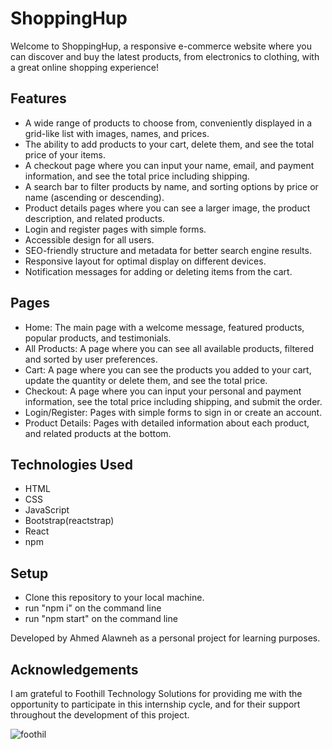 # ShoppingHup

Welcome to ShoppingHup, a responsive e-commerce website where you can discover and buy the latest products, 
from electronics to clothing, with a great online shopping experience!

## Features
- A wide range of products to choose from, conveniently displayed in a grid-like list with images, names, and prices.
- The ability to add products to your cart, delete them, and see the total price of your items.
- A checkout page where you can input your name, email, and payment information, and see the total price including shipping.
- A search bar to filter products by name, and sorting options by price or name (ascending or descending).
- Product details pages where you can see a larger image, the product description, and related products.
- Login and register pages with simple forms.
- Accessible design for all users.
- SEO-friendly structure and metadata for better search engine results.
- Responsive layout for optimal display on different devices.
- Notification messages for adding or deleting items from the cart.

## Pages
- Home: The main page with a welcome message, featured products, popular products, and testimonials.
- All Products: A page where you can see all available products, filtered and sorted by user preferences.
- Cart: A page where you can see the products you added to your cart, update the quantity or delete them, and see the total price.
- Checkout: A page where you can input your personal and payment information, see the total price including shipping, and submit the order.
- Login/Register: Pages with simple forms to sign in or create an account.
- Product Details: Pages with detailed information about each product, and related products at the bottom.

## Technologies Used
- HTML
- CSS
- JavaScript
- Bootstrap(reactstrap)
- React
- npm


## Setup
- Clone this repository to your local machine.
- run "npm i" on the command line
- run "npm start" on the command line

Developed by Ahmed Alawneh as a personal project for learning purposes.

## Acknowledgements
I am grateful to Foothill Technology Solutions for providing me with the opportunity to participate in this internship cycle, 
and for their support throughout the development of this project.

![foothil](https://user-images.githubusercontent.com/93674478/236550516-5c4aac30-f4cc-47ea-9458-71cbc3ad7214.jpg)
